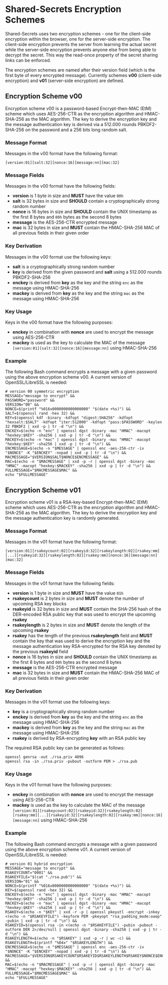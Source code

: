# Shared-Secrets Encryption Schemes

Shared-Secrets uses two encryption schemes - one for the client-side encryption within the browser, one for the server-side encryption. The client-side encryption prevents the server from learning the actual secret while the server-side encryption prevents anyone else from being able to decrypt the secret. This way the read-once property of the secret sharing links can be enforced.

The encryption schemes are named after their version field (which is the first byte of every encrypted message). Currently schemes **v00** (client-side encryption) and **v01** (server-side encryption) are defined.

## Encryption Scheme v00

Encryption scheme v00 is a password-based Encrypt-then-MAC (EtM) scheme which uses AES-256-CTR as the encryption algorithm and HMAC-SHA-256 as the MAC algorithm. The key to derive the encryption key and the message authentication key is derived via a 512.000 rounds PBKDF2-SHA-256 on the password and a 256 bits long random salt.

### Message Format

Messages in the v00 format have the following format:

```
[version:01][salt:32][nonce:16][message:nn][mac:32]
```

### Message Fields

Messages in the v00 format have the following fields:

* **version** is 1 byte in size and **MUST** have the value `00h`
* **salt** is 32 bytes in size and **SHOULD** contain a cryptographically strong random number
* **nonce** is 16 bytes in size and **SHOULD** contain the UNIX timestamp as the first 8 bytes and `00h` bytes as the second 8 bytes
* **message** is the AES-256-CTR encrypted message
* **mac** is 32 bytes in size and **MUST** contain the HMAC-SHA-256 MAC of all previous fields in their given order

### Key Derivation

Messages in the v00 format use the following keys:

* **salt** is a cryptographically strong random number
* **key** is derived from the given password and **salt** using a 512.000 rounds PBKDF2-SHA-256
* **enckey** is derived from **key** as the key and the string `enc` as the message using HMAC-SHA-256
* **mackey** is derived from **key** as the key and the string `mac` as the message using HMAC-SHA-256

### Key Usage

Keys in the v00 format have the following purposes:

* **enckey** in combination with **nonce** are used to encrypt the message using AES-256-CTR
* **mackey** is used as the key to calculate the MAC of the message `[version:01][salt:32][nonce:16][message:nn]` using HMAC-SHA-256

### Example

The following Bash command encrypts a message with a given password using the above encryption scheme v00. A current version of OpenSSL/LibreSSL is needed:

```
# version 00 symmetric encryption
MESSAGE="message to encrypt" &&
PASSWORD="password" &&
VERSION="00" &&
NONCE=$(printf "%016x0000000000000000" "$(date +%s)") &&
SALT=$(openssl rand -hex 32) &&
KEY=$(openssl kdf -binary -kdfopt "digest:SHA256" -kdfopt "hexsalt:$SALT" -kdfopt "iter:512000" -kdfopt "pass:$PASSWORD" -keylen 32 PBKDF2 | xxd -p | tr -d "\n") &&
ENCKEY=$(echo -n "enc" | openssl dgst -binary -mac "HMAC" -macopt "hexkey:$KEY" -sha256 | xxd -p | tr -d "\n") &&
MACKEY=$(echo -n "mac" | openssl dgst -binary -mac "HMAC" -macopt "hexkey:$KEY" -sha256 | xxd -p | tr -d "\n") &&
ENCMESSAGE=$(echo -n "$MESSAGE" | openssl enc -aes-256-ctr -iv "$NONCE" -K "$ENCKEY" -nopad | xxd -p | tr -d "\n") &&
MACMESSAGE="$VERSION$SALT$NONCE$ENCMESSAGE" &&
MAC=$(echo -n "$MACMESSAGE" | xxd -p -r | openssl dgst -binary -mac "HMAC" -macopt "hexkey:$MACKEY" -sha256 | xxd -p | tr -d "\n") &&
FULLMESSAGE="$MACMESSAGE$MAC" &&
echo "$FULLMESSAGE"
```

## Encryption Scheme v01

Encryption scheme v01 is a RSA-key-based Encrypt-then-MAC (EtM) scheme which uses AES-256-CTR as the encryption algorithm and HMAC-SHA-256 as the MAC algorithm. The key to derive the encryption key and the message authentication key is randomly generated.

### Message Format

Messages in the v01 format have the following format:

```
[version:01][rsakeycount:02][rsakeyid:32][rsakeylength:02][rsakey:mm][...][rsakeyid:32][rsakeylength:02][rsakey:mm][nonce:16][message:nn][mac:32]
```

### Message Fields

Messages in the v01 format have the following fields:

* **version** is 1 byte in size and **MUST** have the value `01h`
* **rsakeycount** is 2 bytes in size and **MUST** denote the number of upcoming RSA key blocks
* **rsakeyid** is 32 bytes in size and **MUST** contain the SHA-256 hash of the DER-encoded RSA public key that was used to encrypt the upcoming **rsakey**
* **rsakeylength** is 2 bytes in size and **MUST** denote the length of the upcoming **rsakey**
* **rsakey** has the length of the previous **rsakeylength** field and **MUST** contain the key that was used to derive the encryption key and the message authentication key RSA-encrypted for the RSA key denoted by the previous **rsakeyid** field
* **nonce** is 16 bytes in size and **SHOULD** contain the UNIX timestamp as the first 8 bytes and `00h` bytes as the second 8 bytes
* **message** is the AES-256-CTR encrypted message
* **mac** is 32 bytes in size and **MUST** contain the HMAC-SHA-256 MAC of all previous fields in their given order

### Key Derivation

Messages in the v01 format use the following keys:

* **key** is a cryptographically strong random number
* **enckey** is derived from **key** as the key and the string `enc` as the message using HMAC-SHA-256
* **mackey** is derived from **key** as the key and the string `mac` as the message using HMAC-SHA-256
* **rsakey** is derived by RSA-encrypting **key** with an RSA public key

The required RSA public key can be generated as follows:

```
openssl genrsa -out ./rsa.priv 4096
openssl rsa -in ./rsa.priv -pubout -outform PEM > ./rsa.pub
```

### Key Usage

Keys in the v01 format have the following purposes:

* **enckey** in combination with **nonce** are used to encrypt the message using AES-256-CTR
* **mackey** is used as the key to calculate the MAC of the message `[version:01][rsakeycount:02][rsakeyid:32][rsakeylength:02][rsakey:mm][...][rsakeyid:32][rsakeylength:02][rsakey:mm][nonce:16][message:nn]` using HMAC-SHA-256

### Example

The following Bash command encrypts a message with a given password using the above encryption scheme v01. A current version of OpenSSL/LibreSSL is needed:

```
# version 01 hybrid encryption
MESSAGE="message to encrypt" &&
RSAKEYCOUNT="0001" &&
RSAKEYFILE="$(cat "./rsa.pub")" &&
VERSION="01" &&
NONCE=$(printf "%016x0000000000000000" "$(date +%s)") &&
KEY=$(openssl rand -hex 32) &&
ENCKEY=$(echo -n "enc" | openssl dgst -binary -mac "HMAC" -macopt "hexkey:$KEY" -sha256 | xxd -p | tr -d "\n") &&
MACKEY=$(echo -n "mac" | openssl dgst -binary -mac "HMAC" -macopt "hexkey:$KEY" -sha256 | xxd -p | tr -d "\n") &&
RSAKEY=$(echo -n "$KEY" | xxd -r -p | openssl pkeyutl -encrypt -inkey <(echo -n "$RSAKEYFILE") -keyform PEM -pkeyopt "rsa_padding_mode:oaep" -pubin | xxd -p | tr -d "\n") &&
RSAKEYID=$(openssl rsa -in <(echo -n "$RSAKEYFILE") -pubin -pubout -outform DER 2>/dev/null | openssl dgst -binary -sha256 | xxd -p | tr -d "\n") &&
RSAKEYLENGTH=$(echo -n "$RSAKEY" | xxd -p -r | wc -c) &&
RSAKEYLENGTH=$(printf "%04x" "$RSAKEYLENGTH") &&
ENCMESSAGE=$(echo -n "$MESSAGE" | openssl enc -aes-256-ctr -iv "$NONCE" -K "$ENCKEY" -nopad | xxd -p | tr -d "\n") &&
MACMESSAGE="$VERSION$RSAKEYCOUNT$RSAKEYID$RSAKEYLENGTH$RSAKEY$NONCE$ENCMESSAGE" &&
MAC=$(echo -n "$MACMESSAGE" | xxd -p -r | openssl dgst -binary -mac "HMAC" -macopt "hexkey:$MACKEY" -sha256 | xxd -p | tr -d "\n") &&
FULLMESSAGE="$MACMESSAGE$MAC" &&
echo "$FULLMESSAGE"
```

